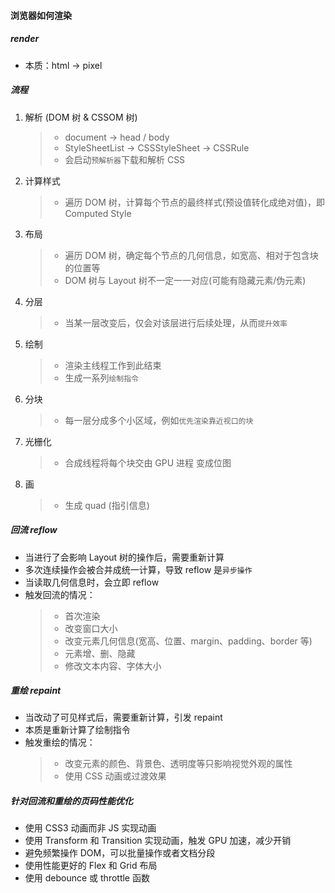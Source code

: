 #### 浏览器如何渲染

##### render

- 本质：html -> pixel

##### 流程

1. 解析 (DOM 树 & CSSOM 树)

   > - document -> head / body
   > - StyleSheetList -> CSSStyleSheet -> CSSRule
   > - 会启动`预解析器`下载和解析 CSS

2. 计算样式

   > - 遍历 DOM 树，计算每个节点的最终样式(预设值转化成绝对值)，即 Computed Style

3. 布局

   > - 遍历 DOM 树，确定每个节点的几何信息，如宽高、相对于包含块的位置等
   > - DOM 树与 Layout 树不一定一一对应(可能有隐藏元素/伪元素)

4. 分层

   > - 当某一层改变后，仅会对该层进行后续处理，从而`提升效率`

5. 绘制

   > - 渲染主线程工作到此结束
   > - 生成一系列`绘制指令`

6. 分块

   > - 每一层分成多个小区域，例如`优先渲染靠近视口的块`

7. 光栅化

   > - 合成线程将每个块交由 GPU 进程 变成位图

8. 画
   > - 生成 quad (指引信息)

##### 回流 reflow

- 当进行了会影响 Layout 树的操作后，需要重新计算
- 多次连续操作会被合并成统一计算，导致 reflow 是`异步操作`
- 当读取几何信息时，会立即 reflow
- 触发回流的情况：
  > - 首次渲染
  > - 改变窗口大小
  > - 改变元素几何信息(宽高、位置、margin、padding、border 等)
  > - 元素增、删、隐藏
  > - 修改文本内容、字体大小

##### 重绘 repaint

- 当改动了可见样式后，需要重新计算，引发 repaint
- 本质是重新计算了绘制指令
- 触发重绘的情况：
  > - 改变元素的颜色、背景色、透明度等只影响视觉外观的属性
  > - 使用 CSS 动画或过渡效果

##### 针对回流和重绘的页码性能优化

- 使用 CSS3 动画而非 JS 实现动画
- 使用 Transform 和 Transition 实现动画，触发 GPU 加速，减少开销
- 避免频繁操作 DOM，可以批量操作或者文档分段
- 使用性能更好的 Flex 和 Grid 布局
- 使用 debounce 或 throttle 函数
